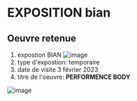 #  EXPOSITION bian 
## Oeuvre retenue 
1. expostion BIAN 
![image](https://user-images.githubusercontent.com/124070431/221051396-04d5dca7-812d-4b9e-89d0-f8017d0733a0.png)
2. type d'expostion: temporaire
3. date de visite 3 février 2023
4. titre de l'oeuvre: **PERFORMENCE BODY**

![image](https://user-images.githubusercontent.com/124070431/221054030-509c8059-7cc7-4ac2-87a0-4ae98b433bae.png)
